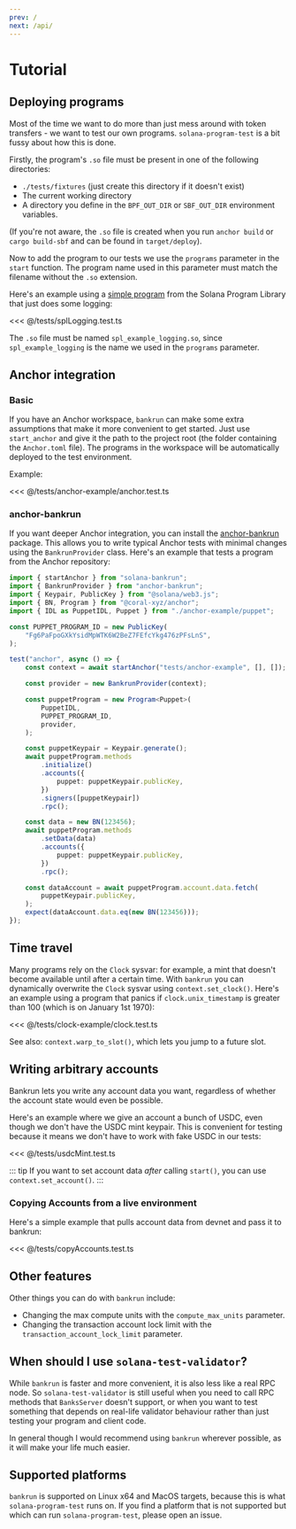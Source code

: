 ```yaml
---
prev: /
next: /api/
---
```

# Tutorial

## Deploying programs

Most of the time we want to do more than just mess around with token transfers - 
we want to test our own programs. `solana-program-test` is a bit fussy about
how this is done.

Firstly, the program's `.so` file must be present in one of the following directories:

* `./tests/fixtures` (just create this directory if it doesn't exist)
* The current working directory
* A directory you define in the `BPF_OUT_DIR` or `SBF_OUT_DIR` environment variables.

(If you're not aware, the `.so` file is created when you run `anchor build` or `cargo build-sbf`
and can be found in `target/deploy`).

Now to add the program to our tests we use the `programs` parameter in the `start` function.
The program name used in this parameter must match the filename without the `.so` extension.

Here's an example using a [simple program](https://github.com/solana-labs/solana-program-library/tree/bd216c8103cd8eb9f5f32e742973e7afb52f3b81/examples/rust/logging)
from the Solana Program Library that just does some logging:

<<< @/tests/splLogging.test.ts

The `.so` file must be named `spl_example_logging.so`, since `spl_example_logging` is
the name we used in the `programs` parameter.

## Anchor integration

### Basic

If you have an Anchor workspace, `bankrun` can make some extra assumptions that make it more
convenient to get started. Just use `start_anchor` and give it the path to the project root
(the folder containing the `Anchor.toml` file). The programs in the workspace will be automatically
deployed to the test environment.

Example:

<<< @/tests/anchor-example/anchor.test.ts

### anchor-bankrun

If you want deeper Anchor integration, you can install the [anchor-bankrun](https://www.npmjs.com/package/anchor-bankrun) package. This allows you to write typical Anchor tests with minimal changes using the `BankrunProvider`
class. Here's an example that tests a program from the Anchor repository:

```typescript
import { startAnchor } from "solana-bankrun";
import { BankrunProvider } from "anchor-bankrun";
import { Keypair, PublicKey } from "@solana/web3.js";
import { BN, Program } from "@coral-xyz/anchor";
import { IDL as PuppetIDL, Puppet } from "./anchor-example/puppet";

const PUPPET_PROGRAM_ID = new PublicKey(
	"Fg6PaFpoGXkYsidMpWTK6W2BeZ7FEfcYkg476zPFsLnS",
);

test("anchor", async () => {
	const context = await startAnchor("tests/anchor-example", [], []);

	const provider = new BankrunProvider(context);

	const puppetProgram = new Program<Puppet>(
		PuppetIDL,
		PUPPET_PROGRAM_ID,
		provider,
	);

	const puppetKeypair = Keypair.generate();
	await puppetProgram.methods
		.initialize()
		.accounts({
			puppet: puppetKeypair.publicKey,
		})
		.signers([puppetKeypair])
		.rpc();

	const data = new BN(123456);
	await puppetProgram.methods
		.setData(data)
		.accounts({
			puppet: puppetKeypair.publicKey,
		})
		.rpc();

	const dataAccount = await puppetProgram.account.data.fetch(
		puppetKeypair.publicKey,
	);
	expect(dataAccount.data.eq(new BN(123456)));
});
```

## Time travel

Many programs rely on the `Clock` sysvar: for example, a mint that doesn't become available until after
a certain time. With `bankrun` you can dynamically overwrite the `Clock` sysvar using `context.set_clock()`.
Here's an example using a program that panics if `clock.unix_timestamp` is greater than 100
(which is on January 1st 1970):

<<< @/tests/clock-example/clock.test.ts

See also: `context.warp_to_slot()`, which lets you jump to a future slot.

## Writing arbitrary accounts

Bankrun lets you write any account data you want, regardless of
whether the account state would even be possible.

Here's an example where we give an account a bunch of USDC,
even though we don't have the USDC mint keypair. This is
convenient for testing because it means we don't have to
work with fake USDC in our tests:

<<< @/tests/usdcMint.test.ts

::: tip
If you want to set account data *after* calling `start()`,
you can use `context.set_account()`.
:::

### Copying Accounts from a live environment

Here's a simple example that pulls account data from devnet
and pass it to bankrun:

<<< @/tests/copyAccounts.test.ts

## Other features

Other things you can do with `bankrun` include:

* Changing the max compute units with the `compute_max_units` parameter.
* Changing the transaction account lock limit with the `transaction_account_lock_limit` parameter.

## When should I use `solana-test-validator`?

While `bankrun` is faster and more convenient, it is also less like a real RPC node.
So `solana-test-validator` is still useful when you need to call RPC methods that `BanksServer`
doesn't support, or when you want to test something that depends on real-life validator behaviour
rather than just testing your program and client code.

In general though I would recommend using `bankrun` wherever possible, as it will make your life
much easier.

## Supported platforms

`bankrun` is supported on Linux x64 and MacOS targets, because this is what
`solana-program-test` runs on. If you find a platform that is not supported
but which can run `solana-program-test`, please open an issue.
